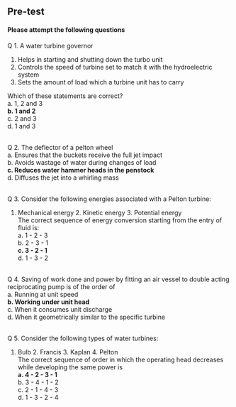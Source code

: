 ## <b> Pre-test</b>
#### Please attempt the following questions

Q 1. A water turbine governor<br>
1. Helps in starting and shutting down the turbo unit<br>
2. Controls the speed of turbine set to match it with the hydroelectric system<br>
3. Sets the amount of load which a turbine unit has to carry<br>

Which of these statements are correct?<br>
a. 1, 2 and 3<br>
<b>b. 1 and 2</b><br>
c. 2 and 3<br>
d. 1 and 3<br><br>

Q 2. The deflector of a pelton wheel<br>
a. Ensures that the buckets receive the full jet impact<br>
b. Avoids wastage of water during changes of load<br>
<b>c. Reduces water hammer heads in the penstock</b><br>
d. Diffuses the jet into a whirling mass<br><br>

Q 3. Consider the following energies associated with a Pelton turbine:<br>
1. Mechanical energy 2. Kinetic energy 3. Potential energy<br>
The correct sequence of energy conversion starting from the entry of fluid is:<br>
a. 1 - 2 - 3<br>
b. 2 - 3 - 1<br>
<b>c. 3 - 2 - 1</b><br>
d. 1 - 3 - 2<br><br>

Q 4. Saving of work done and power by fitting an air vessel to double acting reciprocating pump is of the order of<br>
a. Running at unit speed<br>
<b>b. Working under unit head</b><br>
c. When it consumes unit discharge<br>
d. When it geometrically similar to the specific turbine<br><br>

Q 5. Consider the following types of water turbines:<br>
1. Bulb 2. Francis 3. Kaplan 4. Pelton<br>
The correct sequence of order in which the operating head decreases while developing the same power is<br>
<b>a. 4 - 2 - 3 - 1</b><br>
b. 3 - 4 - 1 - 2<br>
c. 2 - 1 - 4 - 3<br>
d. 1 - 3 - 2 - 4<br><br>

